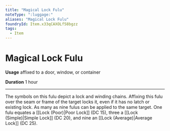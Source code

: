 ```yaml
---
title: "Magical Lock Fulu"
noteType: ":luggage:"
aliases: "Magical Lock Fulu"
foundryId: Item.x33qCAXOLf58bgzz
tags:
  - Item
---
```


# Magical Lock Fulu

**Usage** affixed to a door, window, or container

**Duration** 1 hour

* * *

The symbols on this fulu depict a lock and winding chains. Affixing this fulu over the seam or frame of the target locks it, even if it has no latch or existing lock. As many as nine fulus can be applied to the same target. One fulu equates a [[Lock (Poor)|Poor Lock]] (DC 15), three a [[Lock (Simple)|Simple Lock]] (DC 20), and nine an [[Lock (Average)|Average Lock]] (DC 25).
